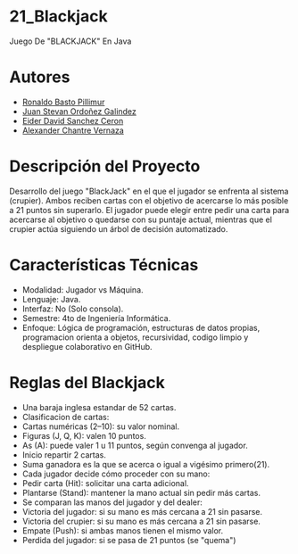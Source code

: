 # 21_Blackjack
Juego De "BLACKJACK" En Java
# Autores
- [Ronaldo Basto Pillimur](https://github.com/RonaldB24)
- [Juan Stevan Ordoñez Galindez](https://github.com/juanostevan)
- [Eider David Sanchez Ceron](https://github.com/Zandybro)
- [Alexander Chantre Vernaza](https://github.com/AlexanderChantre)

# Descripción del Proyecto
Desarrollo del juego "BlackJack" en el que el jugador se enfrenta al sistema (crupier).
Ambos reciben cartas con el objetivo de acercarse lo más posible a 21 puntos sin superarlo.
El jugador puede elegir entre pedir una carta para acercarse al objetivo o quedarse con su puntaje actual, 
mientras que el crupier actúa siguiendo un árbol de decisión automatizado.

# Características Técnicas
- Modalidad: Jugador vs Máquina.
- Lenguaje: Java.
- Interfaz: No (Solo consola).
- Semestre: 4to de Ingeniería Informática.
- Enfoque: Lógica de programación, estructuras de datos propias, programacion orienta a objetos, recursividad, codigo limpio y despliegue colaborativo en GitHub.

# Reglas del Blackjack
- Una baraja inglesa estandar de 52 cartas.
- Clasificacion de cartas:
- Cartas numéricas (2–10): su valor nominal.
- Figuras (J, Q, K): valen 10 puntos.
- As (A): puede valer 1 u 11 puntos, según convenga al jugador.
- Inicio repartir 2 cartas.
- Suma ganadora es la que se acerca o igual a vigésimo primero(21).
- Cada jugador decide cómo proceder con su mano:
- Pedir carta (Hit): solicitar una carta adicional.
- Plantarse (Stand): mantener la mano actual sin pedir más cartas.
- Se comparan las manos del jugador y del dealer:
- Victoria del jugador: si su mano es más cercana a 21 sin pasarse.
- Victoria del crupier: si su mano es más cercana a 21 sin pasarse.
- Empate (Push): si ambas manos tienen el mismo valor.
- Perdida del jugador: si se pasa de 21 puntos (se "quema")
